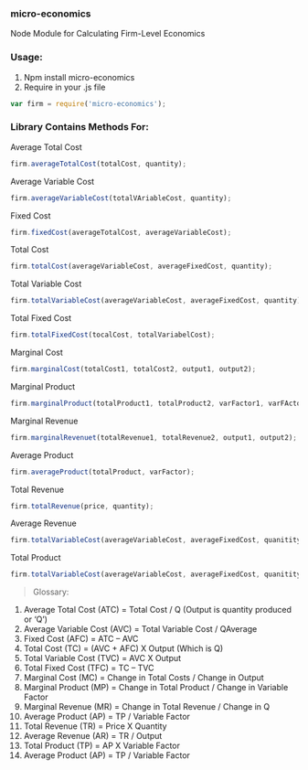### micro-economics
Node Module for Calculating Firm-Level Economics

### Usage:

1. Npm install micro-economics
2. Require in your .js file
```javascript
var firm = require('micro-economics');
```

### Library Contains Methods For:

Average Total Cost
```javascript
firm.averageTotalCost(totalCost, quantity);
```
Average Variable Cost
```javascript
firm.averageVariableCost(totalVAriableCost, quantity);
```
Fixed Cost
```javascript
firm.fixedCost(averageTotalCost, averageVariableCost);
```
Total Cost
```javascript
firm.totalCost(averageVariableCost, averageFixedCost, quantity);
```
Total Variable Cost
```javascript
firm.totalVariableCost(averageVariableCost, averageFixedCost, quantity);
```
Total Fixed Cost
```javascript
firm.totalFixedCost(tocalCost, totalVariabelCost);
```
Marginal Cost
```javascript
firm.marginalCost(totalCost1, totalCost2, output1, output2);
```
Marginal Product
```javascript
firm.marginalProduct(totalProduct1, totalProduct2, varFactor1, varFActor2);
```
Marginal Revenue
```javascript
firm.marginalRevenuet(totalRevenue1, totalRevenue2, output1, output2);
```
Average Product
```javascript
firm.averageProduct(totalProduct, varFactor);
```
Total Revenue
```javascript
firm.totalRevenue(price, quantity);
```
Average Revenue
```javascript
firm.totalVariableCost(averageVariableCost, averageFixedCost, quanitity);
```
Total Product
```javascript
firm.totalVariableCost(averageVariableCost, averageFixedCost, quanitity);
```
>Glossary:
  1. Average Total Cost (ATC) = Total Cost / Q (Output is quantity produced or ‘Q’)
  2. Average Variable Cost (AVC) = Total Variable Cost / QAverage
  3. Fixed Cost (AFC) = ATC – AVC
  4. Total Cost (TC) = (AVC + AFC) X Output (Which is Q)
  5. Total Variable Cost (TVC) = AVC X Output
  6. Total Fixed Cost (TFC) = TC – TVC
  7. Marginal Cost (MC) = Change in Total Costs / Change in Output
  8. Marginal Product (MP) = Change in Total Product / Change in Variable Factor
  9. Marginal Revenue (MR) = Change in Total Revenue / Change in Q
  10. Average Product (AP) = TP / Variable Factor
  11. Total Revenue (TR) = Price X Quantity
  12. Average Revenue (AR) = TR / Output
  13. Total Product (TP) = AP X Variable Factor
  14. Average Product (AP) = TP / Variable Factor   
